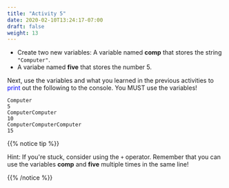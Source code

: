 ```yaml
---
title: "Activity 5"
date: 2020-02-10T13:24:17-07:00
draft: false
weight: 13
--- 
```


- Create two new variables: A variable named <b>comp</b> that stores the string `"Computer"`. 
- A variabe named <b>five</b> that stores the number 5.

Next, use the variables and what you learned in the previous activities to <font color="blue">print</font> out the following to the console. You MUST use the variables!

    
    Computer
    5
    ComputerComputer
    10
    ComputerComputerComputer
    15
    

{{% notice tip %}}

Hint: If you're stuck, consider using the `+` operator. Remember that you can use the variables <b>comp</b> and <b>five</b> multiple times in the same line!

{{% /notice %}}